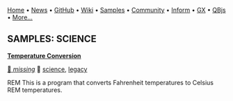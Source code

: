 [Home](https://qb64.com) • [News](../news.md) • [GitHub](https://github.com/QB64Official/qb64) • [Wiki](https://github.com/QB64Official/qb64/wiki) • [Samples](../samples.md) • [Community](../community.md) • [Inform](../inform.md) • [GX](../gx.md) • [QBjs](../qbjs.md) • [More...](../more.md)

## SAMPLES: SCIENCE

**[Temperature Conversion](temperature-conversion/index.md)**

[🐝 *missing*](author-missing.md) 🔗 [science](science.md), [legacy](legacy.md)

REM This is a program that converts Fahrenheit temperatures to Celsius REM temperatures.
